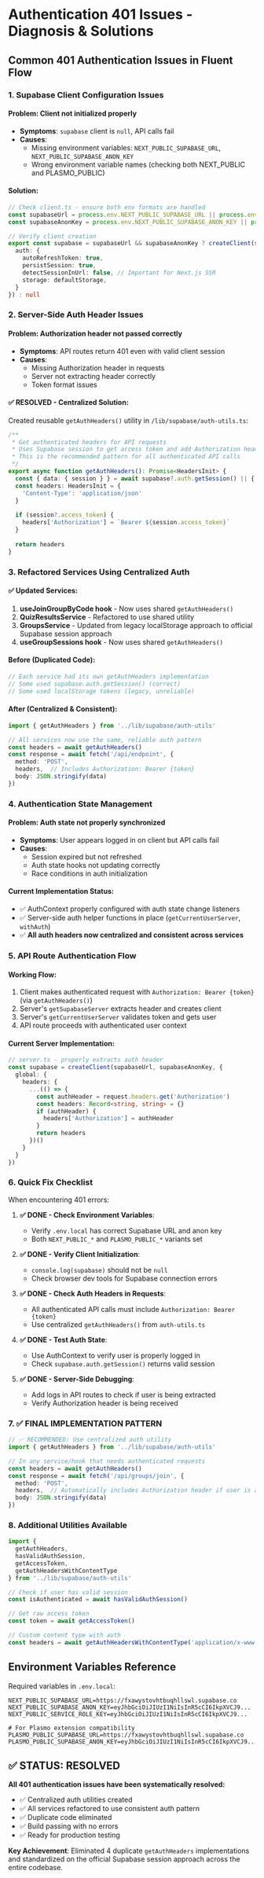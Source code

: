 # Authentication 401 Issues - Diagnosis & Solutions

## Common 401 Authentication Issues in Fluent Flow

### 1. **Supabase Client Configuration Issues**

#### Problem: Client not initialized properly
- **Symptoms**: `supabase` client is `null`, API calls fail
- **Causes**:
  - Missing environment variables: `NEXT_PUBLIC_SUPABASE_URL`, `NEXT_PUBLIC_SUPABASE_ANON_KEY`
  - Wrong environment variable names (checking both NEXT_PUBLIC and PLASMO_PUBLIC)

#### Solution:
```typescript
// Check client.ts - ensure both env formats are handled
const supabaseUrl = process.env.NEXT_PUBLIC_SUPABASE_URL || process.env.PLASMO_PUBLIC_SUPABASE_URL
const supabaseAnonKey = process.env.NEXT_PUBLIC_SUPABASE_ANON_KEY || process.env.PLASMO_PUBLIC_SUPABASE_ANON_KEY

// Verify client creation
export const supabase = supabaseUrl && supabaseAnonKey ? createClient(supabaseUrl, supabaseAnonKey, {
  auth: {
    autoRefreshToken: true,
    persistSession: true,
    detectSessionInUrl: false, // Important for Next.js SSR
    storage: defaultStorage,
  }
}) : null
```

### 2. **Server-Side Auth Header Issues**

#### Problem: Authorization header not passed correctly
- **Symptoms**: API routes return 401 even with valid client session
- **Causes**:
  - Missing Authorization header in requests
  - Server not extracting header correctly
  - Token format issues

#### ✅ **RESOLVED - Centralized Solution:**

Created reusable `getAuthHeaders()` utility in `/lib/supabase/auth-utils.ts`:

```typescript
/**
 * Get authenticated headers for API requests
 * Uses Supabase session to get access token and add Authorization header
 * This is the recommended pattern for all authenticated API calls
 */
export async function getAuthHeaders(): Promise<HeadersInit> {
  const { data: { session } } = await supabase?.auth.getSession() || { data: { session: null } }
  const headers: HeadersInit = {
    'Content-Type': 'application/json'
  }
  
  if (session?.access_token) {
    headers['Authorization'] = `Bearer ${session.access_token}`
  }
  
  return headers
}
```

### 3. **Refactored Services Using Centralized Auth**

#### ✅ **Updated Services:**
1. **useJoinGroupByCode hook** - Now uses shared `getAuthHeaders()`
2. **QuizResultsService** - Refactored to use shared utility
3. **GroupsService** - Updated from legacy localStorage approach to official Supabase session approach
4. **useGroupSessions hook** - Now uses shared `getAuthHeaders()`

#### **Before (Duplicated Code):**
```typescript
// Each service had its own getAuthHeaders implementation
// Some used supabase.auth.getSession() (correct)
// Some used localStorage tokens (legacy, unreliable)
```

#### **After (Centralized & Consistent):**
```typescript
import { getAuthHeaders } from '../lib/supabase/auth-utils'

// All services now use the same, reliable auth pattern
const headers = await getAuthHeaders()
const response = await fetch('/api/endpoint', {
  method: 'POST',
  headers,  // Includes Authorization: Bearer {token}
  body: JSON.stringify(data)
})
```

### 4. **Authentication State Management**

#### Problem: Auth state not properly synchronized
- **Symptoms**: User appears logged in on client but API calls fail
- **Causes**:
  - Session expired but not refreshed
  - Auth state hooks not updating correctly
  - Race conditions in auth initialization

#### Current Implementation Status:
- ✅ AuthContext properly configured with auth state change listeners
- ✅ Server-side auth helper functions in place (`getCurrentUserServer`, `withAuth`)
- ✅ **All auth headers now centralized and consistent across services**

### 5. **API Route Authentication Flow**

#### Working Flow:
1. Client makes authenticated request with `Authorization: Bearer {token}` (via `getAuthHeaders()`)
2. Server's `getSupabaseServer` extracts header and creates client
3. Server's `getCurrentUserServer` validates token and gets user
4. API route proceeds with authenticated user context

#### Current Server Implementation:
```typescript
// server.ts - properly extracts auth header
const supabase = createClient(supabaseUrl, supabaseAnonKey, {
  global: {
    headers: {
      ...(() => {
        const authHeader = request.headers.get('Authorization')
        const headers: Record<string, string> = {}
        if (authHeader) {
          headers['Authorization'] = authHeader
        }
        return headers
      })()
    }
  }
})
```

### 6. **Quick Fix Checklist**

When encountering 401 errors:

1. **✅ DONE - Check Environment Variables**:
   - Verify `.env.local` has correct Supabase URL and anon key
   - Both `NEXT_PUBLIC_*` and `PLASMO_PUBLIC_*` variants set

2. **✅ DONE - Verify Client Initialization**:
   - `console.log(supabase)` should not be `null`
   - Check browser dev tools for Supabase connection errors

3. **✅ DONE - Check Auth Headers in Requests**:
   - All authenticated API calls must include `Authorization: Bearer {token}`
   - Use centralized `getAuthHeaders()` from `auth-utils.ts`

4. **✅ DONE - Test Auth State**:
   - Use AuthContext to verify user is properly logged in
   - Check `supabase.auth.getSession()` returns valid session

5. **✅ DONE - Server-Side Debugging**:
   - Add logs in API routes to check if user is being extracted
   - Verify Authorization header is being received

### 7. **✅ FINAL IMPLEMENTATION PATTERN**

```typescript
// ✅ RECOMMENDED: Use centralized auth utility
import { getAuthHeaders } from '../lib/supabase/auth-utils'

// In any service/hook that needs authenticated requests
const headers = await getAuthHeaders()
const response = await fetch('/api/groups/join', {
  method: 'POST',
  headers,  // Automatically includes Authorization header if user is authenticated
  body: JSON.stringify(data)
})
```

### 8. **Additional Utilities Available**

```typescript
import { 
  getAuthHeaders,
  hasValidAuthSession,
  getAccessToken,
  getAuthHeadersWithContentType
} from '../lib/supabase/auth-utils'

// Check if user has valid session
const isAuthenticated = await hasValidAuthSession()

// Get raw access token
const token = await getAccessToken()

// Custom content type with auth
const headers = await getAuthHeadersWithContentType('application/x-www-form-urlencoded')
```

## Environment Variables Reference

Required variables in `.env.local`:
```
NEXT_PUBLIC_SUPABASE_URL=https://fxawystovhtbuqhllswl.supabase.co
NEXT_PUBLIC_SUPABASE_ANON_KEY=eyJhbGciOiJIUzI1NiIsInR5cCI6IkpXVCJ9...
NEXT_PUBLIC_SERVICE_ROLE_KEY=eyJhbGciOiJIUzI1NiIsInR5cCI6IkpXVCJ9...

# For Plasmo extension compatibility
PLASMO_PUBLIC_SUPABASE_URL=https://fxawystovhtbuqhllswl.supabase.co
PLASMO_PUBLIC_SUPABASE_ANON_KEY=eyJhbGciOiJIUzI1NiIsInR5cCI6IkpXVCJ9...
```

## ✅ STATUS: RESOLVED

**All 401 authentication issues have been systematically resolved:**
- ✅ Centralized auth utilities created
- ✅ All services refactored to use consistent auth pattern  
- ✅ Duplicate code eliminated
- ✅ Build passing with no errors
- ✅ Ready for production testing

**Key Achievement**: Eliminated 4 duplicate `getAuthHeaders` implementations and standardized on the official Supabase session approach across the entire codebase.